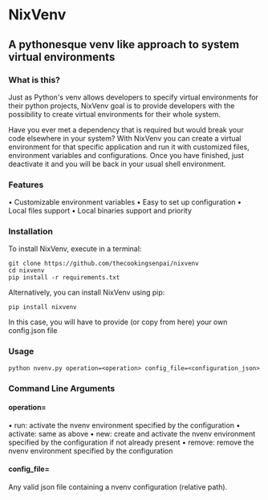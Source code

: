 # NixVenv

## A pythonesque venv like approach to system virtual environments

### What is this?

Just as Python's venv allows developers to specify virtual environments for their python projects, NixVenv goal is to provide developers with the possibility to create virtual environments for their whole system.

Have you ever met a dependency that is required but would break your code elsewhere in your system? With NixVenv you can create a virtual environment for that specific application and run it with customized files, environment variables and configurations. Once you have finished, just deactivate it and you will be back in your usual shell environment.

### Features

• Customizable environment variables
• Easy to set up configuration
• Local files support
• Local binaries support and priority

### Installation

To install NixVenv, execute in a terminal:

    git clone https://github.com/thecookingsenpai/nixvenv
    cd nixvenv
    pip install -r requirements.txt

Alternatively, you can install NixVenv using pip:

    pip install nixvenv

In this case, you will have to provide (or copy from here) your own config.json file

### Usage

    python nvenv.py operation=<operation> config_file=<configuration_json>

### Command Line Arguments

#### operation=

• run: activate the nvenv environment specified by the configuration
• activate: same as above
• new: create and activate the nvenv environment specified by the configuration if not already present
• remove: remove the nvenv environment specified by the configuration

#### config_file=

Any valid json file containing a nvenv configuration (relative path).
